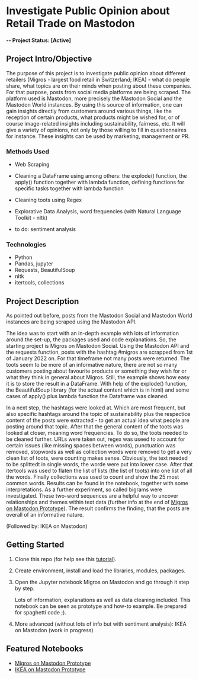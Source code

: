# Investigate Public Opinion about Retail Trade on Mastodon

#### -- Project Status: [Active]

## Project Intro/Objective
The purpose of this project is to investigate public opinion about different retailers (Migros - largest food retail in Switzerland; IKEA) - what do people share, what topics are on their minds when posting about these companies. For that purpose, posts from social media platforms are being scraped. The platform used is Mastodon, more precisely the Mastodon Social and the Mastodon World instances. By using this source of information, one can gain insights directly from customers around various things, like the reception of certain products, what products might be wished for, or of course image-related insights including sustainability, fairness, etc. It will give a variety of opinions, not only by those willing to fill in questionnaires for instance. These insights can be used by marketing, management or PR.

### Methods Used
* Web Scraping
* Cleaning a DataFrame using among others: the explode() function, the apply() function together with lambda function, defining functions for specific tasks together with lambda function
* Cleaning toots using Regex
* Explorative Data Analysis, word frequencies (with Natural Language Toolkit - nltk)
  
* to do: sentiment analysis

### Technologies
* Python
* Pandas, jupyter
* Requests, BeautifulSoup
* nltk
* itertools, collections

## Project Description
As pointed out before, posts from the Mastodon Social and Mastodon World instances are being scraped using the Mastodon API. 

The idea was to start with an in-depth example with lots of information around the set-up, the packages used and code explanations. So, the starting project is Migros on Mastodon Social. Using the Mastodon API and the requests function, posts with the hashtag #migros are scrapped from 1st of January 2022 on. For that timeframe not many posts were returned. The toots seem to be more of an informative nature, there are not so many customers posting about favourite products or something they wish for or what they think in general about Migros. Still, the example shows how easy it is to store the result in a DataFrame. With help of the explode() function, the BeautifulSoup library (for the actual content which is in html) and some cases of apply() plus lambda function the Dataframe was cleaned.

In a next step, the hashtags were looked at. Which are most frequent, but also specific hashtags around the topic of sustainability plus the respectice content of the posts were extracted - to get an actual idea what people are posting around that topic. After that the general content of the toots was looked at closer, meaning word frequencies. To do so, the toots needed to be cleaned further. URLs were taken out, regex was useed to account for certain issues (like missing spaces between words), punctuation was removed, stopwords as well as collection words were removed to get a very clean list of toots, were counting makes sense. Obviously, the text needed to be splittedt in single words, the worde were put into lower case. After that itertools was used to flaten the list of lists (the list of toots) into one list of all the words. Finally collections was used to count and show the 25 most common words. Results can be found in the notebook, together with some interpretations. As a further experiment, so called bigrams were investigated. These two-word sequences are a helpful way to uncover relationships and themes within text data (further info at the end of [Migros on Mastodon Prototype](https://github.com/StefWed/investigate-public-opinion-on-retail/blob/main/notebooks/Mastodon_Migros_Prototype.ipynb)). The result confirms the finding, that the posts are overall of an informative nature.

(Followed by: IKEA on Mastodon)

## Getting Started

1. Clone this repo (for help see this [tutorial](https://help.github.com/articles/cloning-a-repository/)).
2. Create environment, install and load the libraries, modules, packages.
3. Open the Jupyter notebook Migros on Mastodon and go through it step by step.

   Lots of information, explanations as well as data cleaning included. This notebook can be seen as prototype and how-to example.
   Be prepared for spaghetti code ;). 
5. More advanced (without lots of info but with sentiment analysis): IKEA on Mastodon (work in progress)

## Featured Notebooks
* [Migros on Mastodon Prototype](https://github.com/StefWed/investigate-public-opinion-on-retail/blob/main/notebooks/Mastodon_Migros_Prototype.ipynb)
* [IKEA on Mastodon Prototype](https://github.com/StefWed/investigate-public-opinion-on-retail/blob/main/notebooks/Mastodon_Ikea_Prototype.ipynb)
